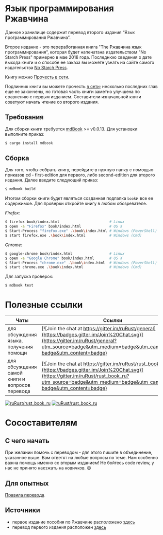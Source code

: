 # Язык программирования Ржавчина

Данное хранилище содержит перевод второго издания “Язык программирования Ржавчина”. 

Второе издание - это переработанная книга "The Ржавчина язык программирования", которая будет напечатана издательством "No Starch Press" примерно в мае 2018 года. Последнюю сведения о дате выхода книги и о способе ее заказа вы можете узнать на сайте самого издательства [No Starch Press][nostarch].

[nostarch]: https://nostarch.com/rust

Книгу можно [Прочесть в сети](https://rustycrate.ru/book).

Подлинник книги вы можете прочесть [в сети][html]; несколько последних глав еще не закончены, но готовая часть книги заметно улучшена по сравнению с первым изданием. Составители изначальной книги советуют начать чтение со второго издания.

[html]: http://rust-lang.github.io/book/

## Требования

Для сборки книги требуется [mdBook] >= v0.0.13. Для установки выполните приказ:

[mdBook]: https://github.com/rust-lang-nursery/mdBook/

```bash
$ cargo install mdbook
```

## Сборка

Для того, чтобы собрать книгу, перейдите в нужную папку с помощью приказов cd - first-edition для первого, либо second-edition для второго издания.
Далее введите следующий приказ:

```bash
$ mdbook build
```

Итогом сборки книги будет являться созданная подпапка `book`и все ее содержимое. Для проверки откройте книгу в любом обозревателе.

_Firefox:_
```bash
$ firefox book/index.html                       # Linux
$ open -a "Firefox" book/index.html             # OS X
$ Start-Process "firefox.exe" .\book\index.html # Windows (PowerShell)
$ start firefox.exe .\book\index.html           # Windows (Cmd)
```

_Chrome:_
```bash
$ google-chrome book/index.html                 # Linux
$ open -a "Google Chrome" book/index.html       # OS X
$ Start-Process "chrome.exe" .\book\index.html  # Windows (PowerShell)
$ start chrome.exe .\book\index.html            # Windows (Cmd)
```

Для запуска проверок:

```bash
$ mdbook test
```


# Полезные ссылки

Чаты                                   | Ссылки
---------------------------------------|--------
для обсуждения языка, получения помощи | [![Join the chat at https://gitter.im/ruRust/general](https://badges.gitter.im/Join%20Chat.svg)](https://gitter.im/ruRust/general?utm_source=badge&utm_medium=badge&utm_campaign=pr-badge&utm_content=badge)
для обсуждения самой книги и вопросов перевода | [![Join the chat at https://gitter.im/ruRust/rust_book_ru](https://badges.gitter.im/Join%20Chat.svg)](https://gitter.im/ruRust/rust_book_ru?utm_source=badge&utm_medium=badge&utm_campaign=pr-badge&utm_content=badge)

[![ruRust/rust_book_ru](http://issuestats.com/github/ruRust/rust_book_ru/badge/pr?style=flat)](http://issuestats.com/github/ruRust/rust_book_ru)
[![ruRust/rust_book_ru](http://issuestats.com/github/ruRust/rust_book_ru/badge/issue?style=flat)](http://issuestats.com/github/ruRust/rust_book_ru)


# Сосоставителям

## С чего начать

При желании помочь с переводом - для этого пишите в объединение, указанное выше. Вам ответят на любые вопросы по теме.
Нам особенно важна помощь именно со вторым изданием! 
Не бойтесь code review, у нас не принято наезжать на новичков. :smile:

## Для опытных

[Правила перевода](https://github.com/ruRust/rust_book_ru/wiki/Правила).

## Источники
* первое издание пособия по Ржавчине расположено [здесь][original]
* перевод первого издания расположен [здесь][rustbook]

[rustbook]: http://ruRust.github.io/rust_book_ru
[original]: https://doc.rust-lang.org/book/first-edition/
